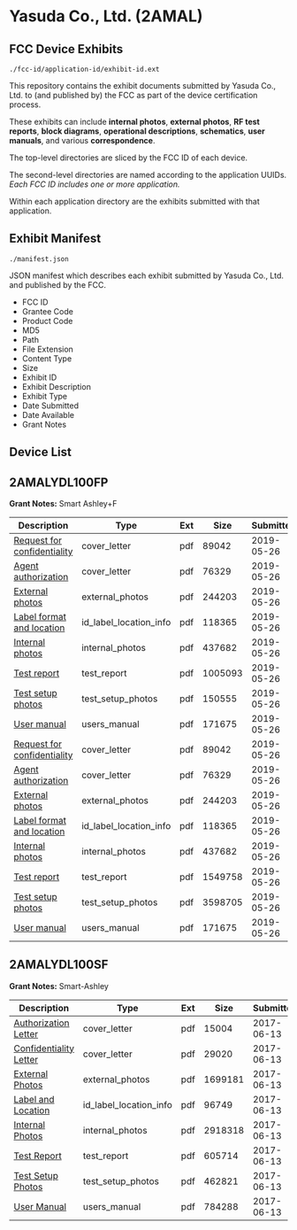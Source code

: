# Yasuda Co., Ltd. (2AMAL)
## FCC Device Exhibits

```
./fcc-id/application-id/exhibit-id.ext
```

This repository contains the exhibit documents submitted by Yasuda Co., Ltd. to (and published by) the FCC as part of the device certification process.

These exhibits can include **internal photos**, **external photos**, **RF test reports**, **block diagrams**, **operational descriptions**, **schematics**, **user manuals**, and various **correspondence**.

The top-level directories are sliced by the FCC ID of each device.

The second-level directories are named according to the application UUIDs. *Each FCC ID includes one or more application.*

Within each application directory are the exhibits submitted with that application. 

## Exhibit Manifest

```
./manifest.json
```

JSON manifest which describes each exhibit submitted by Yasuda Co., Ltd. and published by the FCC.

- FCC ID
- Grantee Code
- Product Code
- MD5
- Path
- File Extension
- Content Type
- Size
- Exhibit ID
- Exhibit Description
- Exhibit Type
- Date Submitted
- Date Available
- Grant Notes

## Device List
## 2AMALYDL100FP
**Grant Notes:** Smart Ashley+F

| Description | Type | Ext | Size | Submitted | Available |
| ----------- | ---- | --- | ---- | --------- | --------- |
| [Request for confidentiality](2AMALYDL100FP/9a47134a1d822138093a8c6ff8e4e522/4294338.pdf) | cover_letter | pdf | 89042 | 2019-05-26 | 2019-05-26 |
| [Agent authorization](2AMALYDL100FP/9a47134a1d822138093a8c6ff8e4e522/4294339.pdf) | cover_letter | pdf | 76329 | 2019-05-26 | 2019-05-26 |
| [External photos](2AMALYDL100FP/9a47134a1d822138093a8c6ff8e4e522/4294340.pdf) | external_photos | pdf | 244203 | 2019-05-26 | 2019-05-26 |
| [Label format and location](2AMALYDL100FP/9a47134a1d822138093a8c6ff8e4e522/4294342.pdf) | id_label_location_info | pdf | 118365 | 2019-05-26 | 2019-05-26 |
| [Internal photos](2AMALYDL100FP/9a47134a1d822138093a8c6ff8e4e522/4294341.pdf) | internal_photos | pdf | 437682 | 2019-05-26 | 2019-05-26 |
| [Test report](2AMALYDL100FP/9a47134a1d822138093a8c6ff8e4e522/4294348.pdf) | test_report | pdf | 1005093 | 2019-05-26 | 2019-05-26 |
| [Test setup photos](2AMALYDL100FP/9a47134a1d822138093a8c6ff8e4e522/4294349.pdf) | test_setup_photos | pdf | 150555 | 2019-05-26 | 2019-05-26 |
| [User manual](2AMALYDL100FP/9a47134a1d822138093a8c6ff8e4e522/4294343.pdf) | users_manual | pdf | 171675 | 2019-05-26 | 2019-05-26 |
| [Request for confidentiality](2AMALYDL100FP/6a20a076449c31ef14f92e4ee6370072/4294338.pdf) | cover_letter | pdf | 89042 | 2019-05-26 | 2019-05-26 |
| [Agent authorization](2AMALYDL100FP/6a20a076449c31ef14f92e4ee6370072/4294339.pdf) | cover_letter | pdf | 76329 | 2019-05-26 | 2019-05-26 |
| [External photos](2AMALYDL100FP/6a20a076449c31ef14f92e4ee6370072/4294340.pdf) | external_photos | pdf | 244203 | 2019-05-26 | 2019-05-26 |
| [Label format and location](2AMALYDL100FP/6a20a076449c31ef14f92e4ee6370072/4294342.pdf) | id_label_location_info | pdf | 118365 | 2019-05-26 | 2019-05-26 |
| [Internal photos](2AMALYDL100FP/6a20a076449c31ef14f92e4ee6370072/4294341.pdf) | internal_photos | pdf | 437682 | 2019-05-26 | 2019-05-26 |
| [Test report](2AMALYDL100FP/6a20a076449c31ef14f92e4ee6370072/4294357.pdf) | test_report | pdf | 1549758 | 2019-05-26 | 2019-05-26 |
| [Test setup photos](2AMALYDL100FP/6a20a076449c31ef14f92e4ee6370072/4294358.pdf) | test_setup_photos | pdf | 3598705 | 2019-05-26 | 2019-05-26 |
| [User manual](2AMALYDL100FP/6a20a076449c31ef14f92e4ee6370072/4294343.pdf) | users_manual | pdf | 171675 | 2019-05-26 | 2019-05-26 |
## 2AMALYDL100SF
**Grant Notes:** Smart-Ashley

| Description | Type | Ext | Size | Submitted | Available |
| ----------- | ---- | --- | ---- | --------- | --------- |
| [Authorization Letter](2AMALYDL100SF/2b60bfebf45e24fa067331cb9af9c0cd/3424956.pdf) | cover_letter | pdf | 15004 | 2017-06-13 | 2017-06-13 |
| [Confidentiality Letter](2AMALYDL100SF/2b60bfebf45e24fa067331cb9af9c0cd/3424957.pdf) | cover_letter | pdf | 29020 | 2017-06-13 | 2017-06-13 |
| [External Photos](2AMALYDL100SF/2b60bfebf45e24fa067331cb9af9c0cd/3424952.pdf) | external_photos | pdf | 1699181 | 2017-06-13 | 2017-12-10 |
| [Label and Location](2AMALYDL100SF/2b60bfebf45e24fa067331cb9af9c0cd/3424958.pdf) | id_label_location_info | pdf | 96749 | 2017-06-13 | 2017-06-13 |
| [Internal Photos](2AMALYDL100SF/2b60bfebf45e24fa067331cb9af9c0cd/3424953.pdf) | internal_photos | pdf | 2918318 | 2017-06-13 | 2017-12-10 |
| [Test Report](2AMALYDL100SF/2b60bfebf45e24fa067331cb9af9c0cd/3424959.pdf) | test_report | pdf | 605714 | 2017-06-13 | 2017-06-13 |
| [Test Setup Photos](2AMALYDL100SF/2b60bfebf45e24fa067331cb9af9c0cd/3424954.pdf) | test_setup_photos | pdf | 462821 | 2017-06-13 | 2017-12-10 |
| [User Manual](2AMALYDL100SF/2b60bfebf45e24fa067331cb9af9c0cd/3424955.pdf) | users_manual | pdf | 784288 | 2017-06-13 | 2017-12-10 |
